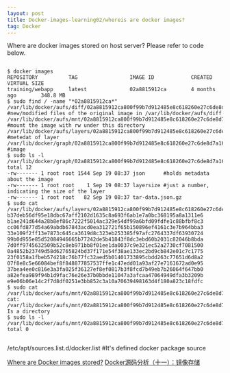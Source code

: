 ```yaml
---
layout: post
title: Docker-images-learning02/whereis are docker images?
tag: Docker
---
```


Where are docker images stored on host server? Please refer to code below.
<pre><code>
$ docker images
REPOSITORY          TAG                 IMAGE ID            CREATED             VIRTUAL SIZE
training/webapp     latest              02a8815912ca        4 months ago        348.8 MB
$ sudo find / -name "*02a8815912ca*"
/var/lib/docker/aufs/diff/02a8815912ca800f99b7d912485e8c618260e27c6de8d7a161b356b322d5c121    #new/modified files of the original image in /var/lib/docker/aufs/diff
/var/lib/docker/aufs/mnt/02a8815912ca800f99b7d912485e8c618260e27c6de8d7a161b356b322d5c121     #mount the image with rw under this directory
/var/lib/docker/aufs/layers/02a8815912ca800f99b7d912485e8c618260e27c6de8d7a161b356b322d5c121  #metedat of layer
/var/lib/docker/graph/02a8815912ca800f99b7d912485e8c618260e27c6de8d7a161b356b322d5c121        #image 
$ sudo ls -l /var/lib/docker/graph/02a8815912ca800f99b7d912485e8c618260e27c6de8d7a161b356b322d5c121
total 12
-rw------- 1 root root 1544 Sep 19 08:37 json      #holds metadata about the image 
-rw------- 1 root root    1 Sep 19 08:37 layersize #just a number, indicating the size of the layer
-rw------- 1 root root   82 Sep 19 08:37 tar-data.json.gz
$ sudo cat /var/lib/docker/aufs/layers/02a8815912ca800f99b7d912485e8c618260e27c6de8d7a161b356b322d5c121
b37deb56df95e18dbc67aff2102d1635c8a693f6ab1e7a0bc368195a8a1311e6
b1ae241d644a28b8ef86c7222f5014ac329e54df99a6bfd09fdfe1c88bfbf8c3
cc06fd877d54a69abdb67843acd0ea312721f65b150896ef4161c3e7b964bba3
33e109f2ff13e7873c645ca3619d8c323eb253385f97afc2764337df63930724
99b0d955e85d52084946665b77242de5b41843f8dc3ebd60b2031c82046b8bda
7d0ff9745632509b52c8eb971bb8f01ee1da0037c9e321ec52a2730cf7081500
0a4852b23749d58d62765824bd37f171e54f38ae133ec2bd9cb842e01c7c1775
23f0158a1fbeb574218c76b77fc32aed5b01401733895cbdd263c77651d6d8a2
07f8e8c5e66084bef8f848877857537ffe1c47edd01a93af27e7161672ad0e95
37bea4ee0c816e3a3fa025f36127ef8ef0817b3f8fcd7b49eb7b26064f647bb0
a82efea989f94b1d9fac76e26e37b0bbde11047a3afcaa47064949dfa3b3209b
e9e06b06e14c2f7d8df0251e3bb852c3a10a70639498163d4f180a823c18fdfc
$ sudo cat /var/lib/docker/aufs/mnt/02a8815912ca800f99b7d912485e8c618260e27c6de8d7a161b356b322d5c121
cat: /var/lib/docker/aufs/mnt/02a8815912ca800f99b7d912485e8c618260e27c6de8d7a161b356b322d5c121: Is a directory
$ sudo ls -l /var/lib/docker/aufs/mnt/02a8815912ca800f99b7d912485e8c618260e27c6de8d7a161b356b322d5c121
total 0

</pre></code>

/etc/apt/sources.list.d/docker.list #It's defined docker package source 

<a href="http://blog.thoward37.me/articles/where-are-docker-images-stored/">Where are Docker images stored?</a>
<a href="http://www.infoq.com/cn/articles/docker-source-code-analysis-part11?utm_source=tuicool">Docker源码分析（十一）：镜像存储</a>
